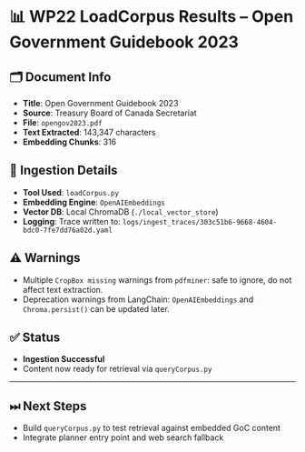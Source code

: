 # 📊 WP22 LoadCorpus Results – Open Government Guidebook 2023

## 🗂 Document Info
- **Title**: Open Government Guidebook 2023
- **Source**: Treasury Board of Canada Secretariat
- **File**: `opengov2023.pdf`
- **Text Extracted**: 143,347 characters
- **Embedding Chunks**: 316

## 🧪 Ingestion Details
- **Tool Used**: `loadCorpus.py`
- **Embedding Engine**: `OpenAIEmbeddings`
- **Vector DB**: Local ChromaDB (`./local_vector_store`)
- **Logging**: Trace written to:
  `logs/ingest_traces/303c51b6-9668-4604-bdc0-7fe7dd76a02d.yaml`

## ⚠️ Warnings
- Multiple `CropBox missing` warnings from `pdfminer`: safe to ignore, do not affect text extraction.
- Deprecation warnings from LangChain: `OpenAIEmbeddings` and `Chroma.persist()` can be updated later.

## ✅ Status
- **Ingestion Successful**
- Content now ready for retrieval via `queryCorpus.py`

---

## ⏭ Next Steps
- Build `queryCorpus.py` to test retrieval against embedded GoC content
- Integrate planner entry point and web search fallback